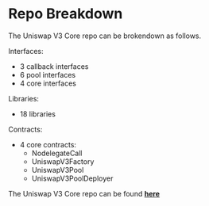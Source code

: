 # Repo Breakdown

The Uniswap V3 Core repo can be brokendown as follows.

Interfaces: <br>

- 3 callback interfaces
- 6 pool interfaces
- 4 core interfaces

Libraries: <br>
 
 - 18 libraries

Contracts: <br>

- 4 core contracts:
    - NodelegateCall
    - UniswapV3Factory
    - UniswapV3Pool
    - UniswapV3PoolDeployer

The Uniswap V3 Core repo can be found **[here](https://github.com/Uniswap/v3-core)**
